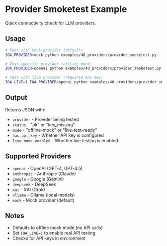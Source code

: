 # Provider Smoketest Example

Quick connectivity check for LLM providers.

## Usage

```bash
# Test with mock provider (default)
IOA_PROVIDER=mock python examples/40_providers/provider_smoketest.py

# Test specific provider (offline mock)
IOA_PROVIDER=openai python examples/40_providers/provider_smoketest.py

# Test with live provider (requires API key)
IOA_LIVE=1 IOA_PROVIDER=openai python examples/40_providers/provider_smoketest.py
```

## Output

Returns JSON with:
- `provider` - Provider being tested
- `status` - "ok" or "key_missing"
- `mode` - "offline-mock" or "live-test-ready"
- `has_api_key` - Whether API key is configured
- `live_mode_enabled` - Whether live testing is enabled

## Supported Providers

- `openai` - OpenAI (GPT-4, GPT-3.5)
- `anthropic` - Anthropic (Claude)
- `google` - Google (Gemini)
- `deepseek` - DeepSeek
- `xai` - XAI (Grok)
- `ollama` - Ollama (local models)
- `mock` - Mock provider (default)

## Notes

- Defaults to offline mock mode (no API calls)
- Set `IOA_LIVE=1` to enable real API testing
- Checks for API keys in environment

